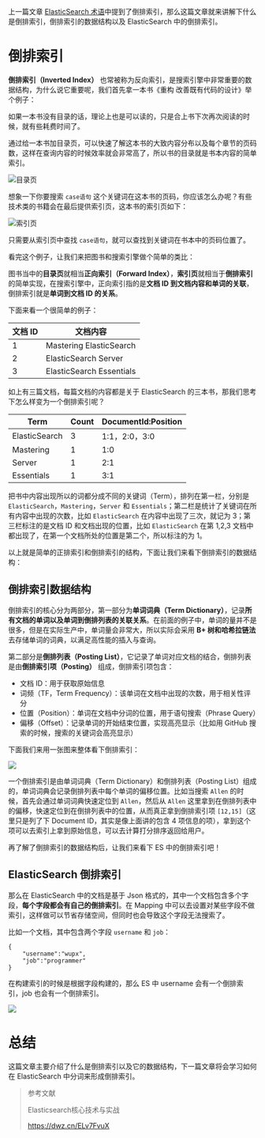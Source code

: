 上一篇文章 [ElasticSearch 术语](https://www.tianheyu.top/archives/elasticsearch-term)中提到了倒排索引，那么这篇文章就来讲解下什么是倒排索引，倒排索引的数据结构以及 ElasticSearch 中的倒排索引。

# 倒排索引

**倒排索引（Inverted Index）** 也常被称为反向索引，是搜索引擎中非常重要的数据结构，为什么说它重要呢，我们首先拿一本书《重构 改善既有代码的设计》举个例子：

如果一本书没有目录的话，理论上也是可以读的，只是合上书下次再次阅读的时候，就有些耗费时间了。

通过给一本书加目录页，可以快速了解这本书的大致内容分布以及每个章节的页码数，这样在查询内容的时候效率就会非常高了，所以书的目录就是书本内容的简单索引。

![目录页](https://img-blog.csdnimg.cn/20200303192918781.jpg)

想象一下你要搜索 `case语句` 这个关键词在这本书的页码，你应该怎么办呢？有些技术类的书籍会在最后提供索引页，这本书的索引页如下：

![索引页](https://img-blog.csdnimg.cn/2020030319294398.jpg)

只需要从索引页中查找 `case语句`，就可以查找到关键词在书本中的页码位置了。

看完这个例子，让我们来把图书和搜索引擎做个简单的类比：

图书当中的**目录页**就相当**正向索引（Forward Index）**，**索引页**就相当于**倒排索引**的简单实现，在搜索引擎中，正向索引指的是**文档 ID 到文档内容和单词的关联**，倒排索引就是**单词到文档 ID 的关系**。

下面来看一个很简单的例子：

| 文档 ID | 文档内容 |
| --- | --- |
|  1  |  Mastering ElasticSearch   |
|  2  |  ElasticSearch Server      |
|  3  |  ElasticSearch Essentials  |

如上有三篇文档，每篇文档的内容都是关于 ElasticSearch 的三本书，那我们思考下怎么样变为一个倒排索引呢？

|Term|Count|DocumentId:Position|
| --- | --- | --- |
|ElasticSearch|3|1:1，2:0，3:0|
|Mastering|1|1:0|
|Server|1|2:1|
|Essentials|1|3:1|


把书中内容出现所以的词都分成不同的关键词（Term），排列在第一栏，分别是 `ElasticSearch`，`Mastering`，`Server` 和 `Essentials`；第二栏是统计了关键词在所有内容中出现的次数，比如 `ElasticSearch` 在内容中出现了三次，就记为 3；第三栏标注的是文档 ID 和文档出现的位置，比如 `ElasticSearch` 在第 1,2,3 文档中都出现了，在第一个文档所处的位置是第二个，所以标注的为 1。

以上就是简单的正排索引和倒排索引的结构，下面让我们来看下倒排索引的数据结构：

## 倒排索引数据结构

倒排索引的核心分为两部分，第一部分为**单词词典（Term Dictionary）**，记录**所有文档的单词以及单词到倒排列表的关联关系**。在前面的例子中，单词的量并不是很多，但是在实际生产中，单词量会非常大，所以实际会采用 **B+ 树和哈希拉链法**去存储单词的词典，以满足高性能的插入与查询。

第二部分是**倒排列表（Posting List）**，它记录了单词对应文档的结合，倒排列表是由**倒排索引项（Posting）** 组成，倒排索引项包含：

- 文档 ID：用于获取原始信息
- 词频（TF，Term Frequency）：该单词在文档中出现的次数，用于相关性评分
- 位置（Position）：单词在文档中分词的位置，用于语句搜索（Phrase Query）
- 偏移（Offset）：记录单词的开始结束位置，实现高亮显示（比如用 GitHub 搜索的时候，搜索的关键词会高亮显示）

下面我们来用一张图来整体看下倒排索引：

![](https://img-blog.csdnimg.cn/20200303213153520.jpg)

一个倒排索引是由单词词典（Term Dictionary）和倒排列表（Posting List）组成的，单词词典会记录倒排列表中每个单词的偏移位置。比如当搜索 `Allen` 的时候，首先会通过单词词典快速定位到 `Allen`，然后从 `Allen` 这里拿到在倒排列表中的偏移，快速定位到在倒排列表中的位置，从而真正拿到倒排索引项 `[12,15]`（这里只是列了下 Document ID，其实是像上面讲的包含 4 项信息的项），拿到这个项可以去索引上拿到原始信息，可以去计算打分排序返回给用户。

再了解了倒排索引的数据结构后，让我们来看下 ES 中的倒排索引吧！

## ElasticSearch 倒排索引

那么在 ElasticSearch 中的文档是基于 Json 格式的，其中一个文档包含多个字段，**每个字段都会有自己的倒排索引**。在 Mapping 中可以去设置对某些字段不做索引，这样做可以节省存储空间，但同时也会导致这个字段无法搜索了。

比如一个文档，其中包含两个字段 `username` 和 `job`：

```
{
    "username":"wupx",
    "job":"programmer"
}
```

在构建索引的时候是根据字段构建的，那么 ES 中 username 会有一个倒排索引，job 也会有一个倒排索引。

![](https://img-blog.csdnimg.cn/20200303211348226.png)

# 总结

这篇文章主要介绍了什么是倒排索引以及它的数据结构，下一篇文章将会学习如何在 ElasticSearch 中分词来形成倒排索引。


> 参考文献
>
> Elasticsearch核心技术与实战
>
> https://dwz.cn/ELv7FvuX